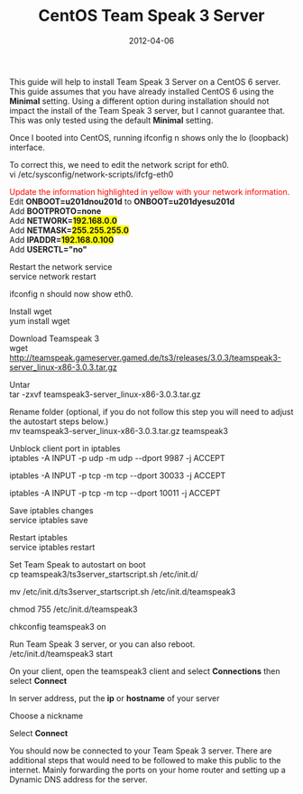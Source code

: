 ﻿---
layout: post
title: CentOS Team Speak 3 Server
date: 2012-04-06
categories: None
---

This guide will help to install Team Speak 3 Server on a CentOS 6 server.  This guide assumes that you have already installed CentOS 6 using the <b>Minimal</b> setting. Using a different option during installation should not impact the install of the Team Speak 3 server, but I cannot guarantee that. This was only tested using the default <b>Minimal</b> setting.  

Once I booted into CentOS, running ifconfig  n shows only the lo (loopback) interface.  

To correct this, we need to edit the network script for eth0.  
vi /etc/sysconfig/network-scripts/ifcfg-eth0  


<span style="color: red;">Update the information highlighted in yellow with your network information.</span>  
Edit <b>ONBOOT=u201dnou201d</b> to <b>ONBOOT=u201dyesu201d</b>  
Add <b>BOOTPROTO=none</b>  
Add <b>NETWORK=<span style="background-color: yellow;">192.168.0.0</span></b>  
Add <b>NETMASK=<span style="background-color: yellow;">255.255.255.0</span></b>  
Add <b>IPADDR=<span style="background-color: yellow;">192.168.0.100</span></b>  
Add <b>USERCTL="no"</b>  

Restart the network service  
service network restart  


ifconfig  n should now show eth0.  

Install wget  
yum install wget  


Download Teamspeak 3  
wget <a href="http://teamspeak.gameserver.gamed.de/ts3/releases/3.0.3/teamspeak3-server_linux-x86-3.0.3.tar.gz" target="_blank">http://teamspeak.gameserver.gamed.de/ts3/releases/3.0.3/teamspeak3-server_linux-x86-3.0.3.tar.gz</a>  


Untar  
tar -zxvf teamspeak3-server_linux-x86-3.0.3.tar.gz  


Rename folder (optional, if you do not follow this step you will need to adjust the autostart steps below.)  
mv teamspeak3-server_linux-x86-3.0.3.tar.gz teamspeak3  


Unblock client port in iptables  
iptables -A INPUT -p udp -m udp --dport 9987 -j ACCEPT  

iptables -A INPUT -p tcp -m tcp --dport 30033 -j ACCEPT  

iptables -A INPUT -p tcp -m tcp --dport 10011 -j ACCEPT  


Save iptables changes  
service iptables save  


Restart iptables  
service iptables restart  


Set Team Speak to autostart on boot  
cp teamspeak3/ts3server_startscript.sh /etc/init.d/  

mv /etc/init.d/ts3server_startscript.sh /etc/init.d/teamspeak3  

chmod 755 /etc/init.d/teamspeak3  

chkconfig teamspeak3 on  


Run Team Speak 3 server, or you can also reboot.  
/etc/init.d/teamspeak3 start  


  
On your client, open the teamspeak3 client and select <b>Connections</b> then select <b>Connect</b>  

In server address, put the <b>ip</b> or <b>hostname</b> of your server  

Choose a nickname  

Select <b>Connect</b>  

You should now be connected to your Team Speak 3 server.  There are additional steps that would need to be followed to make this public to the internet.  Mainly forwarding the ports on your home router and setting up a Dynamic DNS address for the server.
